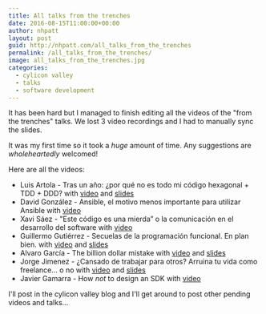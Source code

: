 ```yaml
---
title: All talks from the trenches
date: 2016-08-15T11:00:00+00:00
author: nhpatt
layout: post
guid: http://nhpatt.com/all_talks_from_the_trenches
permalink: /all_talks_from_the_trenches/
image: all_talks_from_the_trenches.jpg
categories:
  - cylicon valley
  - talks
  - software development
---
```


It has been hard but I managed to finish editing all the videos of the "from the trenches" talks. We lost 3 video recordings and I had to manually sync the slides. 

It was my first time so it took a *huge* amount of time. Any suggestions are *wholeheartedly* welcomed!

Here are all the videos:

* Luis Artola - Tras un año: ¿por qué no es todo mi código hexagonal + TDD + DDD? with [video](https://www.youtube.com/watch?v=op7f1jQ5xOw) and [slides](https://spines.me/p/luisartola/por-que-no-toda-mi-estrategia-es-unitario-plus-hexagonal-y-mi-acceso-a-bd-con-repositorios-de-verdad)
* David González - Ansible, el motivo menos importante para utilizar Ansible with [video](https://www.youtube.com/watch?v=I5cGW9DVrCQ)
* Xavi Sáez - "Este código es una mierda” o la comunicación en el desarrollo del software with [video](https://www.youtube.com/watch?v=OI9Q0iXPx1M)
* Guillermo Gutiérrez - Secuelas de la programación funcional. En plan bien. with [video](https://www.youtube.com/watch?v=vds9yfHjoxg) and [slides](http://www.slideshare.net/ggalmazor/aftermath-of-functional-programming-the-good-parts-61810876)
* Alvaro García - The billion dollar mistake with [video](https://www.youtube.com/watch?v=Yd8xAgQkIqQ) and [slides](http://www.slideshare.net/loaisa/the-billion-dollar-mistake)
* Jorge Jimenez - ¿Cansado de trabajar para otros? Arruina tu vida como freelance... o no with [video](https://www.youtube.com/watch?v=Sc6ld1b2zjY) and [slides](http://www.slideshare.net/semurat/freelancing-61812098)
* Javier Gamarra - How *not* to design an SDK with [video](https://www.youtube.com/watch?v=w989fS2Qdx0)

I'll post in the cylicon valley blog and I'll get around to post other pending videos and talks...

